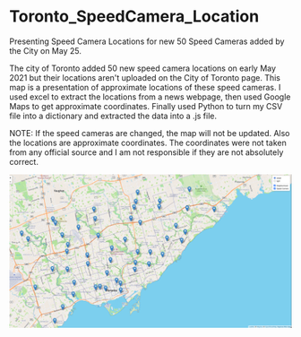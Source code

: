 # Toronto_SpeedCamera_Location
Presenting Speed Camera Locations for new 50 Speed Cameras added by the City on May 25. 

The city of Toronto added 50 new speed camera locations on early May 2021 but their locations aren't uploaded on the City of Toronto page. This map is a presentation of approximate locations of these speed cameras. I used excel to extract the locations from a news webpage, then used Google Maps to get approximate coordinates. Finally used Python to turn my CSV file into a dictionary and extracted the data into a .js file. 

NOTE: If the speed cameras are changed, the map will not be updated. Also the locations are approximate coordinates. The coordinates were not taken from any official source and I am not responsible if they are not absolutely correct. 

![](https://github.com/shahkibria/Toronto_SpeedCamera_Location/blob/main/Map%20Screenshot.png)
